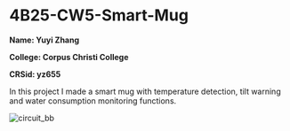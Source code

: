 # 4B25-CW5-Smart-Mug

**Name:    Yuyi Zhang**

**College: Corpus Christi College**

**CRSid:   yz655**

In this project I made a smart mug with temperature detection, tilt warning and water consumption monitoring functions. 



![circuit_bb](https://user-images.githubusercontent.com/57507104/151076844-a0f80c61-e0fb-4790-b19d-d0e6f6165ff5.png)
